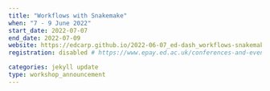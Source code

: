 ```yaml
---
title: "Workflows with Snakemake" 
when: "7 - 9 June 2022"
start_date: 2022-07-07
end_date: 2022-07-09
website: https://edcarp.github.io/2022-06-07_ed-dash_workflows-snakemake/
registration: disabled # https://www.epay.ed.ac.uk/conferences-and-events/college-of-medicine-and-veterinary-medicine/school-of-molecular-genetic-and-population-health-sciences/igmm/workflows-with-snakemake

categories: jekyll update
type: workshop_announcement
--- 
```

